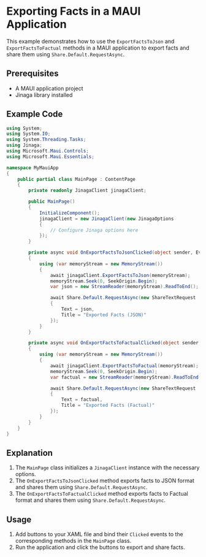 # Exporting Facts in a MAUI Application

This example demonstrates how to use the `ExportFactsToJson` and `ExportFactsToFactual` methods in a MAUI application to export facts and share them using `Share.Default.RequestAsync`.

## Prerequisites

- A MAUI application project
- Jinaga library installed

## Example Code

```csharp
using System;
using System.IO;
using System.Threading.Tasks;
using Jinaga;
using Microsoft.Maui.Controls;
using Microsoft.Maui.Essentials;

namespace MyMauiApp
{
    public partial class MainPage : ContentPage
    {
        private readonly JinagaClient jinagaClient;

        public MainPage()
        {
            InitializeComponent();
            jinagaClient = new JinagaClient(new JinagaOptions
            {
                // Configure Jinaga options here
            });
        }

        private async void OnExportFactsToJsonClicked(object sender, EventArgs e)
        {
            using (var memoryStream = new MemoryStream())
            {
                await jinagaClient.ExportFactsToJson(memoryStream);
                memoryStream.Seek(0, SeekOrigin.Begin);
                var json = new StreamReader(memoryStream).ReadToEnd();

                await Share.Default.RequestAsync(new ShareTextRequest
                {
                    Text = json,
                    Title = "Exported Facts (JSON)"
                });
            }
        }

        private async void OnExportFactsToFactualClicked(object sender, EventArgs e)
        {
            using (var memoryStream = new MemoryStream())
            {
                await jinagaClient.ExportFactsToFactual(memoryStream);
                memoryStream.Seek(0, SeekOrigin.Begin);
                var factual = new StreamReader(memoryStream).ReadToEnd();

                await Share.Default.RequestAsync(new ShareTextRequest
                {
                    Text = factual,
                    Title = "Exported Facts (Factual)"
                });
            }
        }
    }
}
```

## Explanation

1. The `MainPage` class initializes a `JinagaClient` instance with the necessary options.
2. The `OnExportFactsToJsonClicked` method exports facts to JSON format and shares them using `Share.Default.RequestAsync`.
3. The `OnExportFactsToFactualClicked` method exports facts to Factual format and shares them using `Share.Default.RequestAsync`.

## Usage

1. Add buttons to your XAML file and bind their `Clicked` events to the corresponding methods in the `MainPage` class.
2. Run the application and click the buttons to export and share facts.
